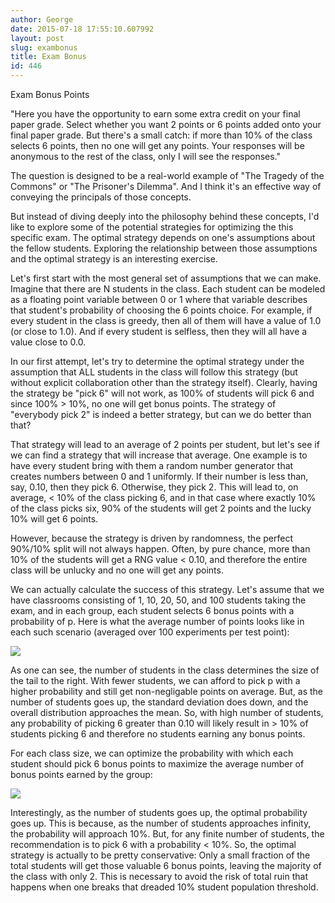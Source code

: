 ```yaml
---
author: George
date: 2015-07-18 17:55:10.607992
layout: post
slug: exambonus
title: Exam Bonus
id: 446
---
```


Exam Bonus Points

"Here you have the opportunity to earn some extra credit on your final paper grade.  Select whether you want 2 points or 6 points added onto your final paper grade.  But there's a small catch:  if more than 10% of the class selects 6 points, then no one will get any points.  Your responses will be anonymous to the rest of the class, only I will see the responses."


The question is designed to be a real-world example of "The Tragedy of the Commons" or "The Prisoner's Dilemma".  And I think it's an effective way of conveying the principals of those concepts.

But instead of diving deeply into the philosophy behind these concepts, I'd like to explore some of the potential strategies for optimizing the this specific exam.  The optimal strategy depends on one's assumptions about the fellow students.  Exploring the relationship between those assumptions and the optimal strategy is an interesting exercise.

Let's first start with the most general set of assumptions that we can make.  Imagine that there are N students in the class.  Each student can be modeled as a floating point variable between 0 or 1 where that variable describes that student's probability of choosing the 6 points choice.  For example, if every student in the class is greedy, then all of them will have a value of 1.0 (or close to 1.0).  And if every student is selfless, then they will all have a value close to 0.0.

In our first attempt, let's try to determine the optimal strategy under the assumption that ALL students in the class will follow this strategy (but without explicit collaboration other than the strategy itself).  Clearly, having the strategy be "pick 6" will not work, as  100% of students will pick 6 and since 100% > 10%, no one will get bonus points.  The strategy of "everybody pick 2" is indeed a better strategy, but can we do better than that?

That strategy will lead to an average of 2 points per student, but let's see if we can find a strategy that will increase that average.  One example is to have every student bring with them a random number generator that creates numbers between 0 and 1 uniformly.  If their number is less than, say, 0.10, then they pick 6.  Otherwise, they pick 2.  This will lead to, on average, < 10% of the class picking 6, and in that case where exactly 10% of the class picks six, 90% of the students will get 2 points and the lucky 10% will get 6 points.

However, because the strategy is driven by randomness, the perfect 90%/10% split will not always happen.  Often, by pure chance, more than 10% of the students will get a RNG value < 0.10, and therefore the entire class will be unlucky and no one will get any points.

We can actually calculate the success of this strategy.  Let's assume that we have classrooms consisting of 1, 10, 20, 50, and 100 students taking the exam, and in each group, each student selects 6 bonus points with a probability of p.  Here is what the average number of points looks like in each such scenario (averaged over 100 experiments per test point):

<img src="https://gist.githubusercontent.com/ghl3/8e306f920ce08bd1f23e/raw/0c30e30cc80fbe3a2ef46c4325db7abab6cd1fba/experiment_distribution.png"></img>

As one can see, the number of students in the class determines the size of the tail to the right.  With fewer students, we can afford to pick p with a higher probability and still get non-negligable points on average.  But, as the number of students goes up, the standard deviation does down, and the overall distribution approaches the mean.  So, with high number of students, any probability of picking 6 greater than 0.10 will likely result in > 10% of students picking 6 and therefore no students earning any bonus points.

For each class size, we can optimize the probability with which each student should pick 6 bonus points to maximize the average number of bonus points earned by the group:

<img src="https://gist.github.com/ghl3/8e306f920ce08bd1f23e/raw/0c30e30cc80fbe3a2ef46c4325db7abab6cd1fba/optimal_probability.png"></img>

Interestingly, as the number of students goes up, the optimal probability goes up.  This is because, as the number of students approaches infinity, the probability will approach 10%.  But, for any finite number of students, the recommendation is to pick 6 with a probability < 10%.  So, the optimal strategy is actually to be pretty conservative: Only a small fraction of the total students will get those valuable 6 bonus points, leaving the majority of the class with only 2.  This is necessary to avoid the risk of total ruin that happens when one breaks that dreaded 10% student population threshold.




